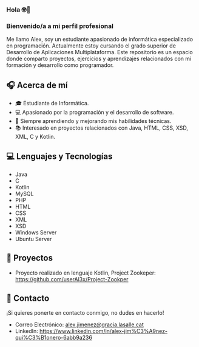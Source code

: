 ### Hola 🤓👋
### Bienvenido/a a mi perfil profesional
Me llamo Alex, soy un estudiante apasionado de informática especializado en programación. Actualmente estoy cursando el grado superior de Desarrollo de Aplicaciones Multiplataforma. Este repositorio es un espacio donde comparto proyectos, ejercicios y aprendizajes relacionados con mi formación y desarrollo como programador.
  
## 🎧 Acerca de mí

- 🎓 Estudiante de Informática.
- 💻 Apasionado por la programación y el desarrollo de software.
- 🌱 Siempre aprendiendo y mejorando mis habilidades técnicas.
- 📚 Interesado en proyectos relacionados con Java, HTML, CSS, XSD, XML, C y Kotlin.

## 💻 Lenguajes y Tecnologías 

- Java
- C
- Kotlin
- MySQL
- PHP
- HTML
- CSS
- XML
- XSD
- Windows Server
- Ubuntu Server

## 📂 Proyectos 

- Proyecto realizado en lenguaje Kotlin, Project Zookeper: https://github.com/userAl3x/Project-Zookper
  
## 📲 Contacto 

¡Si quieres ponerte en contacto conmigo, no dudes en hacerlo!

- Correo Electrónico: alex.jimenez@gracia.lasalle.cat
- LinkedIn: https://www.linkedin.com/in/alex-jim%C3%A9nez-qui%C3%B1onero-6abb9a236

<!--
**userAl3x/userAl3x** is a ✨ _special_ ✨ repository because its `README.md` (this file) appears on your GitHub profile.

Here are some ideas to get you started:

- 🔭 I’m currently working on ...
- 🌱 I’m currently learning ...
- 👯 I’m looking to collaborate on ...
- 🤔 I’m looking for help with ...
- 💬 Ask me about ...
- 📫 How to reach me: ...
- 😄 Pronouns: ...
- ⚡ Fun fact: ...
-->
